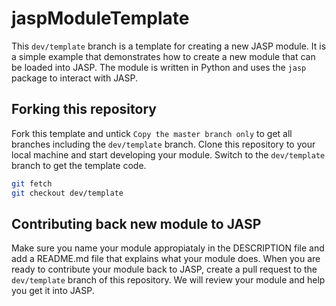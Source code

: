 # jaspModuleTemplate

This `dev/template` branch is a template for creating a new JASP module. It is a simple example that demonstrates how to create a new module that can be loaded into JASP. The module is written in Python and uses the `jasp` package to interact with JASP.

## Forking this repository

Fork this template and untick `Copy the master branch only` to get all branches including the `dev/template` branch. Clone this repository to your local machine and start developing your module. Switch to the `dev/template` branch to get the template code.

```bash
git fetch
git checkout dev/template
```

## Contributing back new module to JASP

Make sure you name your module appropiataly in the DESCRIPTION file and add a README.md file that explains what your module does. When you are ready to contribute your module back to JASP, create a pull request to the `dev/template` branch of this repository. We will review your module and help you get it into JASP.
